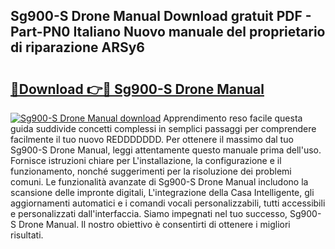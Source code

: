 ## Sg900-S Drone Manual Download gratuit PDF - Part-PN0 Italiano Nuovo manuale del proprietario di riparazione ARSy6

# <h2><a href="http://dfbrcun.blite.top/?on=Sg900-S+Drone+Manual">🔗Download 👉🔴 Sg900-S Drone Manual</a></h2>

[![Sg900-S Drone Manual download](https://i.imgur.com/lujVjoI.png)](http://dfbrcun.blite.top/?on=Sg900-S+Drone+Manual)
Apprendimento reso facile questa guida suddivide concetti complessi in semplici passaggi per comprendere facilmente il tuo nuovo REDDDDDDD. Per ottenere il massimo dal tuo Sg900-S Drone Manual, leggi attentamente questo manuale prima dell'uso. Fornisce istruzioni chiare per L'installazione, la configurazione e il funzionamento, nonché suggerimenti per la risoluzione dei problemi comuni. Le funzionalità avanzate di Sg900-S Drone Manual includono la scansione delle impronte digitali, L'integrazione della Casa Intelligente, gli aggiornamenti automatici e i comandi vocali personalizzabili, tutti accessibili e personalizzati dall'interfaccia. Siamo impegnati nel tuo successo, Sg900-S Drone Manual. Il nostro obiettivo è consentirti di ottenere i migliori risultati.

